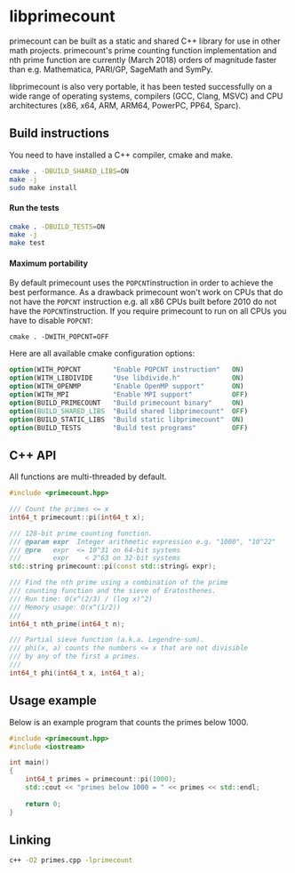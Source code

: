 # libprimecount

primecount can be built as a static and shared C++ library for use in
other math projects. primecount's prime counting function implementation
and nth prime function are currently (March 2018) orders of magnitude
faster than e.g. Mathematica, PARI/GP, SageMath and SymPy.

libprimecount is also very portable, it has been tested successfully on
a wide range of operating systems, compilers (GCC, Clang, MSVC) and CPU
architectures (x86, x64, ARM, ARM64, PowerPC, PP64, Sparc).

## Build instructions

You need to have installed a C++ compiler, cmake and make.

```sh
cmake . -DBUILD_SHARED_LIBS=ON
make -j
sudo make install
```

#### Run the tests

```sh
cmake . -DBUILD_TESTS=ON
make -j
make test
```

#### Maximum portability

By default primecount uses the ```POPCNT```instruction in order to achieve the
best performance. As a drawback primecount won't work on CPUs that do not
have the ```POPCNT``` instruction e.g. all x86 CPUs built before 2010 do not
have the ```POPCNT```instruction. If you require primecount to run on all CPUs
you have to disable ```POPCNT```:

```
cmake . -DWITH_POPCNT=OFF
```

Here are all available cmake configuration options:

```CMake
option(WITH_POPCNT        "Enable POPCNT instruction"   ON)
option(WITH_LIBDIVIDE     "Use libdivide.h"             ON)
option(WITH_OPENMP        "Enable OpenMP support"       ON)
option(WITH_MPI           "Enable MPI support"          OFF)
option(BUILD_PRIMECOUNT   "Build primecount binary"     ON)
option(BUILD_SHARED_LIBS  "Build shared libprimecount"  OFF)
option(BUILD_STATIC_LIBS  "Build static libprimecount"  ON)
option(BUILD_TESTS        "Build test programs"         OFF)
```

## C++ API

All functions are multi-threaded by default.

```C++
#include <primecount.hpp>

/// Count the primes <= x
int64_t primecount::pi(int64_t x);

/// 128-bit prime counting function.
/// @param expr  Integer arithmetic expression e.g. "1000", "10^22"
/// @pre   expr  <= 10^31 on 64-bit systems
///        expr    < 2^63 on 32-bit systems
std::string primecount::pi(const std::string& expr);

/// Find the nth prime using a combination of the prime
/// counting function and the sieve of Eratosthenes.
/// Run time: O(x^(2/3) / (log x)^2)
/// Memory usage: O(x^(1/2))
///
int64_t nth_prime(int64_t n);

/// Partial sieve function (a.k.a. Legendre-sum).
/// phi(x, a) counts the numbers <= x that are not divisible
/// by any of the first a primes.
///
int64_t phi(int64_t x, int64_t a);
```

## Usage example

Below is an example program that counts the primes below 1000.

```C++
#include <primecount.hpp>
#include <iostream>

int main()
{
    int64_t primes = primecount::pi(1000);
    std::cout << "primes below 1000 = " << primes << std::endl;
  
    return 0;
}
```

## Linking

```sh
c++ -O2 primes.cpp -lprimecount
```
